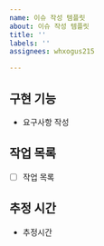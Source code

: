 ```yaml
---
name: 이슈 작성 템플릿
about: 이슈 작성 템플릿
title: ''
labels: ''
assignees: whxogus215

---
```


## 구현 기능
- 요구사항 작성

## 작업 목록
- [ ] 작업 목록

## 추정 시간
- 추정시간
